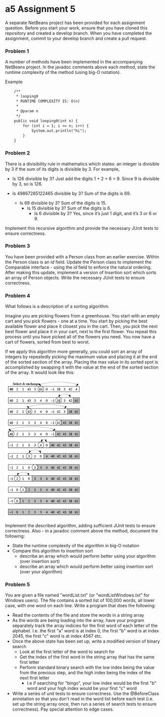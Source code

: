 # a5 Assignment 5

A separate NetBeans project has been provided for each assignment question. Before you start your work, ensure that you have cloned this repository and created a develop branch. When you have completed the assignment, commit to your develop branch and create a pull request.

### Problem 1

A number of methods have been implemented in the accompanying NetBeans project.  In the javadoc comments above each method, state the runtime complexity of the method (using big-O notation).

Example
```
    /**
     * looping0
     * RUNTIME COMPLEXITY IS: O(n)
     * 
     * @param n
     */
    public void looping0(int n) {
        for (int i = 1; i <= n; i++) {
            System.out.println("hi");
        }
    }
```

### Problem 2

There is a divisibility rule in mathematics which states: an integer is divisible by 3 if the sum of its digits is divisible by 3.  For example,

* Is 126 divisible by 3?  Just add the digits 1 + 2 + 6 = 9.  Since 9 is divisible by 3, so is 126.

* Is 49867285122465 divisible by 3?  Sum of the digits is 69.
  * Is 69 divisible by 3?  Sum of the digits is 15.
    * Is 15 divisible by 3?  Sum of the digits is 6.
      * Is 6 divisible by 3?  Yes, since it’s just 1 digit, and it’s 3 or 6 or 9.

Implement this recursive algorithm and provide the necessary JUnit tests to ensure correctness.

### Problem 3

You have been provided with a Person class from an earlier exercise.  Within the Person class is an *id* field.  Update the Person class to implement the Comparable interface - using the *id* field to enforce the natural ordering.  After making this update, implement a version of Insertion sort which sorts an array of Person objects.  Write the necessary JUnit tests to ensure correctness.

### Problem 4

What follows is a description of a sorting algorithm.

Imagine you are picking flowers from a greenhouse.  You start with an empty cart and you pick flowers - one at a time.  You start by picking the best available flower and place it closest you in the cart.  Then, you pick the next best flower and place it in your cart, next to the first flower.  You repeat this process until you have picked all of the flowers you need.  You now have a cart of flowers, sorted from best to worst.

If we apply this algorithm more generally, you could sort an array of integers by repeatedly picking the maximum value and placing it at the end of the sorted section of the array.  Placing the max value in its sorted spot is accomplished by swapping it with the value at the end of the sorted section of the array.  It would look like this:

<img src="https://github.com/BlythICS4U/a5/blob/master/sortingAlgorithm.png" width="250" height="450"/>

Implement the described algorithm, adding sufficient JUnit tests to ensure correctness.  Also - in a javadoc comment above the method, document the following:
* State the runtime complexity of the algorithm in big-O notation
* Compare this algorithm to insertion sort
  * describe an array which would perform better using your algorithm (over insertion sort)
  * describe an array which would perform better using insertion sort (over your algorithm)

### Problem 5

You are given a file named "wordList.txt" (or "wordListWindows.txt" for Windows users).  The file contains a sorted list of 100,000 words, all lower case, with one word on each line.  Write a program that does the following:
* Read the contents of the file and store the words in a string array
* As the words are being loading into the array, have your program separately track the array indicies for the first word of each letter of the alphabet.  I.e. the first "a" word is at index 0, the first "b" word is at index 2045, the first "c" word is at index 4567 etc.
* Once the above state has been set up, write a modified version of binary search
    * Look at the first letter of the word to search for
    * Get the index of the first word in the string array that has the same first letter
    * Perform standard binary search with the low index being the value from the previous step, and the high index being the index of the next first letter
        * I.e if searching for "bingo", your low index would be the first "b" word and your high index would be your first "c" word
* Write a series of unit tests to ensure correctness.  Use the @BeforeClass annotation so that you don't read in the word list before each test (i.e. set up the string array once, then run a series of search tests to ensure correctness).  Pay special attention to edge cases.
